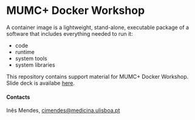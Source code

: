 # MUMC+ Docker Workshop

A container image is a lightweight, stand-alone, executable package of a software that includes everything needed to run it:
* code
* runtime
* system tools
* system libraries

This repository contains support material for MUMC+ Docker Workshop. Slide deck is availabe [here](https://slides.com/inesmendes/containers-workshop-umcm).

#### Contacts
Inês Mendes, cimendes@medicina.ulisboa.pt
